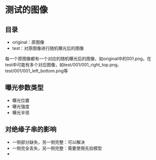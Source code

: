 # 测试的图像

## 目录
- original：原图像
- test：对原图像进行随机曝光后的图像

每一个原图像都有一个对应的随机曝光后的图像，如original中的001.png，在test中可能有多个对应图像，如test/001/001_right_top.png、test/001/001_left_bottom.png等

## 曝光参数类型
- 曝光位置
- 曝光强度
- 曝光半径

## 对绝缘子串的影响
- 一侧部分缺失，另一侧完整：可以解决
- 一侧完全丢失，另一侧完整：需要使用先验模型
- 
